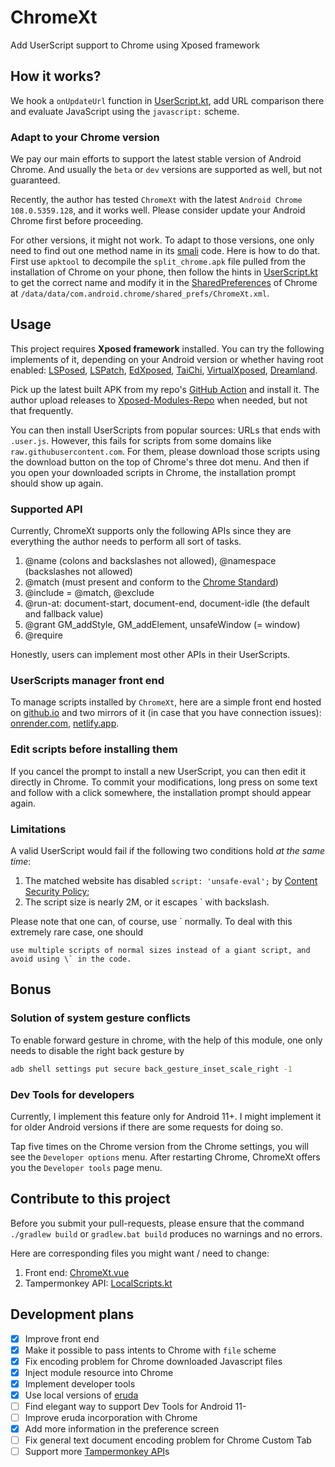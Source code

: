 # ChromeXt

Add UserScript support to Chrome using Xposed framework

##  How it works?

We hook a `onUpdateUrl` function in [UserScript.kt](app/src/main/java/org/matrix/chromext/hook/UserScript.kt),
add URL comparison there and evaluate JavaScript using the `javascript:` scheme.

### Adapt to your Chrome version

We pay our main efforts to support the latest stable version of Android Chrome.
And usually the `beta` or `dev` versions are supported as well, but not guaranteed.

Recently, the author has tested `ChromeXt` with the latest `Android Chrome 108.0.5359.128`, and it works well.
Please consider update your Android Chrome first before proceeding.

For other versions, it might not work.
To adapt to those versions, one only need to find out one method name in its [smali](https://github.com/JesusFreke/smali/wiki) code.
Here is how to do that.
First use `apktool` to decompile the `split_chrome.apk` file pulled from the installation of Chrome on your phone,
then follow the hints in [UserScript.kt](app/src/main/java/org/matrix/chromext/proxy/UserScript.kt) to get the correct name
and modify it in the [SharedPreferences](https://developer.android.com/reference/android/content/SharedPreferences) of Chrome at `/data/data/com.android.chrome/shared_prefs/ChromeXt.xml`.

## Usage

This project requires **Xposed framework** installed.
You can try the following implements of it, depending on your Android version or whether having root enabled:
[LSPosed](https://github.com/LSPosed/LSPosed), [LSPatch](https://github.com/LSPosed/LSPatch),
[EdXposed](https://github.com/ElderDrivers/EdXposed), [TaiChi](https://github.com/taichi-framework/TaiChi),
[VirtualXposed](https://github.com/android-hacker/VirtualXposed), [Dreamland](https://github.com/canyie/Dreamland).

Pick up the latest built APK from my repo's [GitHub Action](https://github.com/JingMatrix/ChromeXt/actions/workflows/android.yml) and install it.
The author upload releases to [Xposed-Modules-Repo](https://github.com/Xposed-Modules-Repo/org.matrix.chromext/releases) when needed, but not that frequently.

You can then install UserScripts from popular sources: URLs that ends with `.user.js`.
However, this fails for scripts from some domains like `raw.githubusercontent.com`.
For them, please download those scripts using the download button on the top of Chrome's three dot menu.
And then if you open your downloaded scripts in Chrome, the installation prompt should show up again.


### Supported API

Currently, ChromeXt supports only the following APIs since they are everything the author needs to perform all sort of tasks.

1. @name (colons and backslashes not allowed), @namespace (backslashes not allowed)
2. @match (must present and conform to the [Chrome Standard](https://developer.chrome.com/docs/extensions/mv2/match_patterns/))
3. @include = @match, @exclude
4. @run-at: document-start, document-end, document-idle (the default and fallback value)
5. @grant GM_addStyle, GM_addElement, unsafeWindow (= window)
6. @require

Honestly, users can implement most other APIs in their UserScripts.

### UserScripts manager front end

To manage scripts installed by `ChromeXt`, here are a simple front end hosted on [github.io](https://jingmatrix.github.io/ChromeXt/) and two mirrors of it (in case that you have connection issues): [onrender.com](https://jianyu-ma.onrender.com/ChromeXt/), [netlify.app](https://jianyu-ma.netlify.app/ChromeXt/).

### Edit scripts before installing them

If you cancel the prompt to install a new UserScript, you can then edit it directly in Chrome.
To commit your modifications, long press on some text and follow with a click somewhere, the installation prompt should appear again.

### Limitations

A valid UserScript would fail if the following two conditions hold _at the same time_:

1. The matched website has disabled `script: 'unsafe-eval';` by [Content Security Policy](https://developer.mozilla.org/en-US/docs/Web/HTTP/CSP);
2. The script size is nearly 2M, or it escapes \` with backslash.

Please note that one can, of course, use \` normally. 
To deal with this extremely rare case, one should
```
use multiple scripts of normal sizes instead of a giant script, and avoid using \` in the code.
```

## Bonus

### Solution of system gesture conflicts

To enable forward gesture in chrome, with the help of this module,
one only needs to disable the right back gesture by
```sh
adb shell settings put secure back_gesture_inset_scale_right -1
```

### Dev Tools for developers

Currently, I implement this feature only for Android 11+.
I might implement it for older Android versions if there are some requests for doing so.

Tap five times on the Chrome version from the Chrome settings, you will see the `Developer options` menu.
After restarting Chrome, ChromeXt offers you the `Developer tools` page menu.

## Contribute to this project

Before you submit your pull-requests, please ensure that the command
`./gradlew build` or `gradlew.bat build` produces no warnings and no errors.

Here are corresponding files you might want / need to change:
1. Front end: [ChromeXt.vue](https://github.com/JingMatrix/viteblog/tree/master/components/ChromeXt.vue)
2. Tampermonkey API: [LocalScripts.kt](app/src/main/java/org/matrix/chromext/script/LocalScripts.kt)

## Development plans

- [x] Improve front end
- [x] Make it possible to pass intents to Chrome with `file` scheme
- [x] Fix encoding problem for Chrome downloaded Javascript files
- [x] Inject module resource into Chrome
- [x] Implement developer tools
- [x] Use local versions of [eruda](https://github.com/liriliri/eruda)
- [ ] Find elegant way to support Dev Tools for Android 11-
- [ ] Improve eruda incorporation with Chrome
- [x] Add more information in the preference screen
- [ ] Fix general text document encoding problem for Chrome Custom Tab
- [ ] Support more [Tampermonkey API](https://www.tampermonkey.net/documentation.php)s
